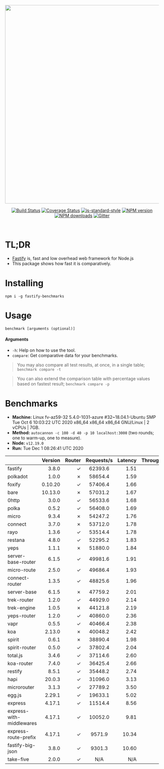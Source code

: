 <div align="center">
<img src="https://github.com/fastify/graphics/raw/master/full-logo.png" width="650" height="auto"/>
</div>

<div align="center">

[![Build Status](https://travis-ci.org/fastify/fastify.svg?branch=master)](https://travis-ci.org/fastify/fastify)
[![Coverage Status](https://coveralls.io/repos/github/fastify/fastify/badge.svg?branch=master)](https://coveralls.io/github/fastify/fastify?branch=master)
[![js-standard-style](https://img.shields.io/badge/code%20style-standard-brightgreen.svg?style=flat)](http://standardjs.com/)
[![NPM version](https://img.shields.io/npm/v/fastify.svg?style=flat)](https://www.npmjs.com/package/fastify)
[![NPM downloads](https://img.shields.io/npm/dm/fastify.svg?style=flat)](https://www.npmjs.com/package/fastify) [![Gitter](https://badges.gitter.im/gitterHQ/gitter.svg)](https://gitter.im/fastify)
</div>
<br />

# TL;DR

* [Fastify](https://github.com/fastify/fastify) is, fast and low overhead web framework for Node.js
* This package shows how fast it is comparatively.

# Installing

```
npm i -g fastify-benchmarks
```

# Usage

```
benchmark [arguments (optional)]
```

#### Arguments

* `-h`: Help on how to use the tool.
* `compare`: Get comparative data for your benchmarks.

> You may also compare all test results, at once, in a single table; `benchmark compare -t`

> You can also extend the comparison table with percentage values based on fastest result; `benchmark compare -p`
# Benchmarks
* __Machine:__ Linux fv-az59-32 5.4.0-1031-azure #32~18.04.1-Ubuntu SMP Tue Oct 6 10:03:22 UTC 2020 x86_64 x86_64 x86_64 GNU/Linux | 2 vCPUs | 7GB.
* __Method:__ `autocannon -c 100 -d 40 -p 10 localhost:3000` (two rounds; one to warm-up, one to measure).
* __Node:__ `v12.19.0`
* __Run:__ Tue Dec  1 08:26:41 UTC 2020

|                          | Version | Router | Requests/s | Latency | Throughput/Mb |
| :--                      | --:     | --:    | :-:        | --:     | --:           |
| fastify                  | 3.8.0   | ✓      | 62393.6    | 1.51    | 11.13         |
| polkadot                 | 1.0.0   | ✗      | 58654.4    | 1.59    | 10.46         |
| foxify                   | 0.10.20 | ✓      | 57406.4    | 1.66    | 9.42          |
| bare                     | 10.13.0 | ✗      | 57031.2    | 1.67    | 10.17         |
| 0http                    | 3.0.0   | ✓      | 56533.6    | 1.68    | 10.08         |
| polka                    | 0.5.2   | ✓      | 56408.0    | 1.69    | 10.06         |
| micro                    | 9.3.4   | ✗      | 54247.2    | 1.76    | 9.67          |
| connect                  | 3.7.0   | ✗      | 53712.0    | 1.78    | 9.58          |
| rayo                     | 1.3.6   | ✓      | 53514.4    | 1.78    | 9.54          |
| restana                  | 4.8.0   | ✓      | 52295.2    | 1.83    | 9.33          |
| yeps                     | 1.1.1   | ✗      | 51880.0    | 1.84    | 9.25          |
| server-base-router       | 6.1.5   | ✓      | 49981.6    | 1.91    | 8.91          |
| micro-route              | 2.5.0   | ✓      | 49686.4    | 1.93    | 8.86          |
| connect-router           | 1.3.5   | ✓      | 48825.6    | 1.96    | 8.71          |
| server-base              | 6.1.5   | ✗      | 47759.2    | 2.01    | 8.52          |
| trek-router              | 1.2.0   | ✓      | 44929.0    | 2.14    | 7.37          |
| trek-engine              | 1.0.5   | ✗      | 44121.8    | 2.19    | 7.24          |
| yeps-router              | 1.2.0   | ✓      | 40860.0    | 2.36    | 7.29          |
| vapr                     | 0.5.5   | ✓      | 40466.4    | 2.38    | 6.64          |
| koa                      | 2.13.0  | ✗      | 40048.2    | 2.42    | 7.14          |
| spirit                   | 0.6.1   | ✗      | 38890.4    | 1.98    | 6.94          |
| spirit-router            | 0.5.0   | ✓      | 37802.4    | 2.04    | 6.74          |
| total.js                 | 3.4.6   | ✓      | 37114.6    | 2.60    | 11.36         |
| koa-router               | 7.4.0   | ✓      | 36425.4    | 2.66    | 6.50          |
| restify                  | 8.5.1   | ✓      | 35448.2    | 2.74    | 6.39          |
| hapi                     | 20.0.3  | ✓      | 31096.0    | 3.13    | 5.55          |
| microrouter              | 3.1.3   | ✓      | 27789.2    | 3.50    | 4.96          |
| egg.js                   | 2.29.1  | ✓      | 19633.1    | 5.02    | 6.91          |
| express                  | 4.17.1  | ✓      | 11514.4    | 8.56    | 2.05          |
| express-with-middlewares | 4.17.1  | ✓      | 10052.0    | 9.81    | 3.85          |
| express-route-prefix     | 4.17.1  | ✓      | 9571.9     | 10.34   | 3.54          |
| fastify-big-json         | 3.8.0   | ✓      | 9301.3     | 10.60   | 107.00        |
| take-five                | 2.0.0   | ✓      | N/A        | N/A     | N/A           |
